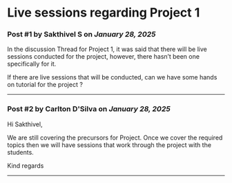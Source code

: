 # Live sessions regarding Project 1

### Post #1 by **Sakthivel S** on *January 28, 2025*
In the discussion Thread for Project 1, it was said that there will be live sessions conducted for the project, however, there hasn’t been one specifically for it.

If there are live sessions that will be conducted, can we have some hands on tutorial for the project ?

---

### Post #2 by **Carlton D'Silva** on *January 28, 2025*
Hi Sakthivel,

We are still covering the precursors for Project. Once we cover the required topics then we will have sessions that work through the project with the students.

Kind regards

---

